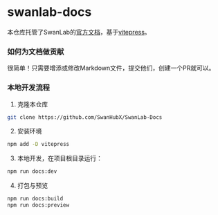 # swanlab-docs

本仓库托管了SwanLab的[官方文档](https://docs.swanlab.cn)，基于[vitepress](https://vitepress.dev/zh/guide/getting-started)。



### 如何为文档做贡献

很简单！只需要增添或修改Markdown文件，提交他们，创建一个PR就可以。



### 本地开发流程

1. 克隆本仓库

```bash
git clone https://github.com/SwanHubX/SwanLab-Docs
```



2. 安装环境

```bash
npm add -D vitepress
```



3. 本地开发，在项目根目录运行：

```bash
npm run docs:dev
```

4. 打包与预览

```bash
npm run docs:build
npm run docs:preview
```